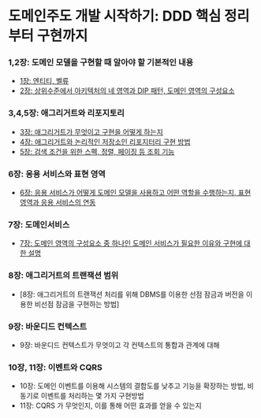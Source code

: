 # 도메인주도 개발 시작하기: DDD 핵심 정리부터 구현까지

### 1,2장: 도메인 모델을 구현할 때 알아야 할 기본적인 내용
- [1장: 엔티티, 벨류](./1장.md)
- [2장: 상위수준에서 아키텍처의 네 영역과 DIP 패턴, 도메인 영역의 구성요소](./2장.md)
### 3,4,5장: 애그리거트와 리포지토리
- [3장: 애그리거트가 무엇이고 구현을 어떻게 하는지](./3장.md)
- [4장: 애그리거트와 논리적인 저장소인 리포지터리 구현 방법](./4장.md)
- [5장: 검색 조건을 위한 스펙, 정렬, 페이징 등 조회 기능](./5장.md)
### 6장: 응용 서비스와 표현 영역
- [6장: 응용 서비스가 어떻게 도메인 모델을 사용하고 어떤 역할을 수행하는지, 표현 영역과 응용 서비스의 연동](./6장.md)

### 7장: 도메인서비스

- [7장: 도메인 영역의 구성요소 중 하나인 도메인 서비스가 필요한 이유와 구현에 대한 설명](./7장.md)

### 8장: 애그리거트의 트랜잭션 범위

- [8장: 애그리거트의 트랜잭션 처리를 위해 DBMS를 이용한 선점 잠금과 버전을 이용한 비선점 잠금을 구현하는 방법]

### 9장: 바운디드 컨텍스트
- 9장: 바운디드 컨텍스트가 무엇이고 각 컨텍스트의 통합과 관계에 대해

### 10장, 11장: 이벤트와 CQRS
- 10장: 도메인 이벤트를 이용해 시스템의 결합도를 낮추고 기능을 확장하는 방법, 비동기로 이벤트를 처리하는 몇 가지 구현방법
- 11장: CQRS 가 무엇인지, 이를 통해 어떤 효과를 얻을 수 있는지